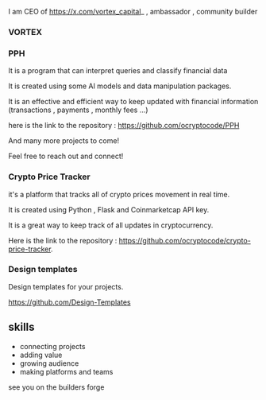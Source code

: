 I am CEO of https://x.com/vortex_capital_ , ambassador , community builder

### VORTEX
### PPH
It is a program that can interpret queries and classify financial data

It is created using some AI models and data manipulation packages.

It is an effective and efficient way to keep updated with financial information (transactions , payments , monthly fees ...) 

here is the link to the repository : https://github.com/ocryptocode/PPH 

And many more projects to come!

Feel free to reach out and connect!

### Crypto Price Tracker
it's a platform that tracks all of crypto prices movement in real time.

It is created using Python , Flask and Coinmarketcap API key.

It is a great way to keep track of all updates in cryptocurrency.

Here is the link to the repository : https://github.com/ocryptocode/crypto-price-tracker.

### Design templates
Design templates for your projects.

https://github.com/Design-Templates


## skills
- connecting projects
- adding value
- growing audience
- making platforms and teams


see you on the builders forge